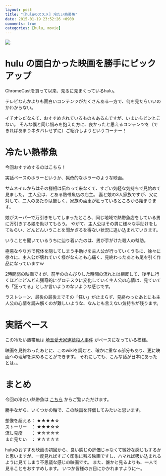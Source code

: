 ```yaml
---
layout: post
title: "[huluのススメ] 冷たい熱帯魚"
date: 2015-01-19 23:52:26 +0900
comments: true
categories: [hulu, movie]
---
```


![](https://skim.milk200.cc/20150119_coldfish/cold_fish.jpg)

# hulu の面白かった映画を勝手にピックアップ

ChromeCastを買って以来、見るに見まくっているhulu。

テレビなんかよりも面白いコンテンツがたくさんある一方で、何を見たらいいのかわからない。

イチオシだなんて、おすすめされているものもあるんですが、いまいちピンとこない。
そんな僕と同じ悩みを抱えた方に、良かったと思えるコンテンツを（できればあまりネタバレせずに）ご紹介しようというコーナー！

# 冷たい熱帯魚

今回おすすめするのはこちら！

実話ベースのホラーというか、猟奇的なホラーのような映画。

サムネイルからはその様相は伝わって来なくて、すごい気軽な気持ちで見始めて見ました。
主人公は、とある熱帯魚店の店主。 妻と娘の3人家族ですが、父に対して、二人のあたりは厳しく、家族の歯車が狂っているところから始まります。

<!-- more -->

娘がスーパーで万引きをしてしまったところ、同じ地域で熱帯魚店をしている男に万引きする娘を助けてもらう。
やがて、主人公はその男に様々な手助けをしてもらい、どんどんいうことを聞かざるを得ない状況に追い込まれていきます。

いうことを聞いているうちに辿り着いたのは、男が手がけた殺人の幇助。

極悪なやり方で死体を隠してしまう手助けを主人公が行っていくうちに、徐々に徐々に、主人公が壊れていく様がなんとも心痛く、見終わったあとも尾を引く作品になっていますｗ

2時間弱の映画ですが、前半ののんびりした時間の流れとは相反して、後半に行くほどにどんどん猟奇的にグロテスクに変化していく主人公の心情は、見ていても「狂ってる」としか言いようのないような感じです。

ラストシーン、最後の最後までその「狂い」が止まらず、見終わったあとにも主人公の心情を読み解くのが難しいような、なんとも言えない気持ちが残ります。

# 実話ベース

この冷たい熱帯魚は [埼玉愛犬家連続殺人事件](http://ja.wikipedia.org/wiki/%E5%9F%BC%E7%8E%89%E6%84%9B%E7%8A%AC%E5%AE%B6%E9%80%A3%E7%B6%9A%E6%AE%BA%E4%BA%BA%E4%BA%8B%E4%BB%B6) がベースになっている模様。

映画を見終わったあとに、このwikiを読むと、確かに重なる部分もあり、更に映画への理解を深めることができます。
それにしても、こんな話が日本にあったとは。。

# まとめ

今回の冷たい熱帯魚は [こちら](http://www.hulu.jp/watch/515757) からご覧いただけます。

勝手ながら、いくつかの軸で、この映画を評価してみたいと思います。

想像を超える： ★★★★☆ <br>
ストーリー　： ★★★☆☆ <br>
流し見度　　： ★☆☆☆☆ <br>
また見たい　： ★☆☆☆☆ <br>

huluのおすすめ映画の初回から、良い感じの評価じゃなくて微妙な感じもするかと思いますが、一度見ればすごく印象に残る映画ですし、ハマれば吸い込まれるように見てしまう不思議な感じの映画です。
また、誰かと見るよりも、一人で見ることをおすすめします。 いつか皆様のお目にかかれますように〜。
